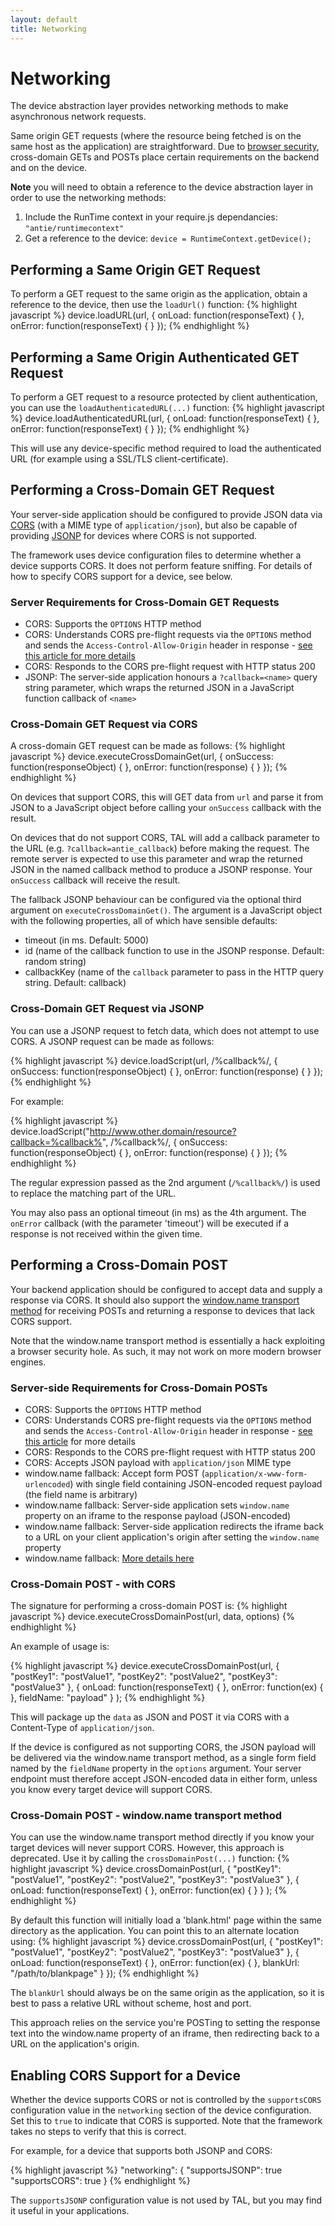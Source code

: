 ```yaml
---
layout: default
title: Networking
---
```

# Networking

<p class="lead">The device abstraction layer provides networking methods to make asynchronous network requests.</p>

Same origin GET requests (where the resource being fetched is on the same host as the application) are straightforward. Due to [browser security](http://en.wikipedia.org/wiki/Same_origin_policy), cross-domain GETs and POSTs place certain requirements on the backend and on the device.


<div class="alert alert-info">
        <p><strong>Note</strong> you will need to obtain a reference to the device abstraction layer in order to use the networking methods:</p>
        <ol>
            <li>Include the RunTime context in your require.js dependancies: <code>"antie/runtimecontext"</code></li>
            <li>Get a reference to the device: <code>device = RuntimeContext.getDevice();</code></li>
        </ol>
</div>


## Performing a Same Origin GET Request

To perform a GET request to the same origin as the application, obtain a reference to the device, then use the `loadUrl()` function:
{% highlight javascript %}
device.loadURL(url, {
        onLoad: function(responseText) {
        },
        onError: function(responseText) {
        }
});
{% endhighlight %}

## Performing a Same Origin Authenticated GET Request

To perform a GET request to a resource protected by client authentication, you can use the `loadAuthenticatedURL(...)` function:
{% highlight javascript %}
device.loadAuthenticatedURL(url, {
        onLoad: function(responseText) {
        },
        onError: function(responseText) {
        }
});
{% endhighlight %}

This will use any device-specific method required to load the authenticated URL (for example using a SSL/TLS client-certificate).

## Performing a Cross-Domain GET Request

Your server-side application should be configured to provide JSON data via [CORS](http://en.wikipedia.org/wiki/Cross-origin_resource_sharing) (with a MIME type of `application/json`), but also be capable of providing [JSONP](http://en.wikipedia.org/wiki/JSONP) for devices where CORS is not supported.

The framework uses device configuration files to determine whether a device supports CORS. It does not perform feature sniffing. For details of how to specify CORS support for a device, see below.

### Server Requirements for Cross-Domain GET Requests

* CORS: Supports the `OPTIONS` HTTP method
* CORS: Understands CORS pre-flight requests via the `OPTIONS` method and sends the `Access-Control-Allow-Origin` header in response - [see this article for more details](http://www.html5rocks.com/en/tutorials/cors/#toc-types-of-cors-requests)
* CORS: Responds to the CORS pre-flight request with HTTP status 200
* JSONP: The server-side application honours a `?callback=<name>` query string parameter, which wraps the returned JSON in a JavaScript function callback of `<name>`

### Cross-Domain GET Request via CORS

A cross-domain GET request can be made as follows:
{% highlight javascript %}
device.executeCrossDomainGet(url, {
        onSuccess: function(responseObject) {
        },
        onError: function(response) {
        }
});
{% endhighlight %}

On devices that support CORS, this will GET data from `url` and parse it from JSON to a JavaScript object before calling your `onSuccess` callback with the result.

On devices that do not support CORS, TAL will add a callback parameter to the URL (e.g. `?callback=antie_callback`) before making the request. The remote server is expected to use this parameter and wrap the returned JSON in the named callback method to produce a JSONP response. Your `onSuccess` callback will receive the result.

The fallback JSONP behaviour can be configured via the optional third argument on `executeCrossDomainGet()`. The argument is a JavaScript object with the following properties, all of which have sensible defaults:
* timeout (in ms. Default: 5000)
* id (name of the callback function to use in the JSONP response. Default: random string)
* callbackKey (name of the `callback` parameter to pass in the HTTP query string. Default: callback)

### Cross-Domain GET Request via JSONP

You can use a JSONP request to fetch data, which does not attempt to use CORS. A JSONP request can be made as follows:

{% highlight javascript %}
device.loadScript(url, /%callback%/, {
        onSuccess: function(responseObject) {
        },
        onError: function(response) {
        }
});
{% endhighlight %}

For example:

{% highlight javascript %}
device.loadScript("http://www.other.domain/resource?callback=%callback%", /%callback%/, {
        onSuccess: function(responseObject) {
        },
        onError: function(response) {
        }
});
{% endhighlight %}

The regular expression passed as the 2nd argument (`/%callback%/`) is used to replace the matching part of the URL.

You may also pass an optional timeout (in ms) as the 4th argument. The `onError` callback (with the parameter 'timeout') will be executed if a response is not received within the given time.

## Performing a Cross-Domain POST

Your backend application should be configured to accept data and supply a response via CORS. It should also support the [window.name transport method](http://www.sitepen.com/blog/2008/07/22/windowname-transport/) for receiving POSTs and returning a response to devices that lack CORS support.

Note that the window.name transport method is essentially a hack exploiting a browser security hole. As such, it may not work on more modern browser engines.

### Server-side Requirements for Cross-Domain POSTs

* CORS: Supports the `OPTIONS` HTTP method
* CORS: Understands CORS pre-flight requests via the `OPTIONS` method and sends the `Access-Control-Allow-Origin` header in response - [see this article](http://www.html5rocks.com/en/tutorials/cors/#toc-types-of-cors-requests) for more details
* CORS: Responds to the CORS pre-flight request with HTTP status 200
* CORS: Accepts JSON payload with `application/json` MIME type
* window.name fallback: Accept form POST (`application/x-www-form-urlencoded`) with single field containing JSON-encoded request payload (the field name is arbitrary)
* window.name fallback: Server-side application sets `window.name` property on an iframe to the response payload (JSON-encoded)
* window.name fallback: Server-side application redirects the iframe back to a URL on your client application's origin after setting the `window.name` property
* window.name fallback: [More details here](http://www.sitepen.com/blog/2008/07/22/windowname-transport/)

### Cross-Domain POST - with CORS

The signature for performing a cross-domain POST is:
{% highlight javascript %}
device.executeCrossDomainPost(url, data, options)
{% endhighlight %}

An example of usage is:

{% highlight javascript %}
device.executeCrossDomainPost(url,
        {
                "postKey1": "postValue1",
                "postKey2": "postValue2",
                "postKey3": "postValue3"
        },
        {
                onLoad: function(responseText) {
                },
                onError: function(ex) {
                },
                fieldName: "payload"
        }
);
{% endhighlight %}

This will package up the `data` as JSON and POST it via CORS with a Content-Type of `application/json`.

If the device is configured as not supporting CORS, the JSON payload will be delivered via the window.name transport method, as a single form field named by the `fieldName` property in the `options` argument. Your server endpoint must therefore accept JSON-encoded data in either form, unless you know every target device will support CORS.

### Cross-Domain POST - window.name transport method

You can use the window.name transport method directly if you know your target devices will never support CORS. However, this approach is deprecated. Use it by calling the `crossDomainPost(...)` function:
{% highlight javascript %}
device.crossDomainPost(url,
        {
                "postKey1": "postValue1",
                "postKey2": "postValue2",
                "postKey3": "postValue3"
        },
        {
                onLoad: function(responseText) {
                },
                onError: function(ex) {
                }
        }
);
{% endhighlight %}

By default this function will initially load a 'blank.html' page within the same directory as the application. You can point this to an alternate location using:
{% highlight javascript %}
device.crossDomainPost(url,
        {
                "postKey1": "postValue1",
                "postKey2": "postValue2",
                "postKey3": "postValue3"
        },
        {
                onLoad: function(responseText) {
                },
                onError: function(ex) {
                },
                blankUrl: "/path/to/blankpage"
        }
});
{% endhighlight %}

The `blankUrl` should always be on the same origin as the application, so it is best to pass a relative URL without scheme, host and port.

This approach relies on the service you're POSTing to setting the response text into the window.name property of an iframe, then redirecting back to a URL on the application's origin.

## Enabling CORS Support for a Device

Whether the device supports CORS or not is controlled by the `supportsCORS` configuration value in the `networking` section of the device configuration. Set this to `true` to indicate that CORS is supported. Note that the framework takes no steps to verify that this is correct.

For example, for a device that supports both JSONP and CORS:

{% highlight javascript %}
"networking": {
        "supportsJSONP": true
        "supportsCORS": true
    }
{% endhighlight %}

The `supportsJSONP` configuration value is not used by TAL, but you may find it useful in your applications.
